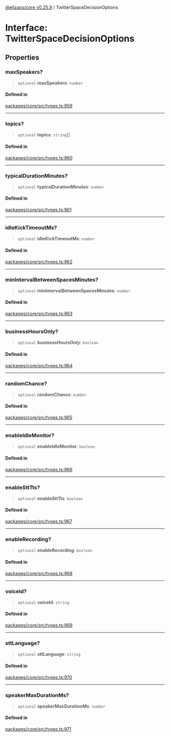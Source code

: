 [@elizaos/core v0.25.9](../index.md) / TwitterSpaceDecisionOptions

# Interface: TwitterSpaceDecisionOptions

## Properties

### maxSpeakers?

> `optional` **maxSpeakers**: `number`

#### Defined in

[packages/core/src/types.ts:959](https://github.com/elizaOS/eliza/blob/main/packages/core/src/types.ts#L959)

***

### topics?

> `optional` **topics**: `string`[]

#### Defined in

[packages/core/src/types.ts:960](https://github.com/elizaOS/eliza/blob/main/packages/core/src/types.ts#L960)

***

### typicalDurationMinutes?

> `optional` **typicalDurationMinutes**: `number`

#### Defined in

[packages/core/src/types.ts:961](https://github.com/elizaOS/eliza/blob/main/packages/core/src/types.ts#L961)

***

### idleKickTimeoutMs?

> `optional` **idleKickTimeoutMs**: `number`

#### Defined in

[packages/core/src/types.ts:962](https://github.com/elizaOS/eliza/blob/main/packages/core/src/types.ts#L962)

***

### minIntervalBetweenSpacesMinutes?

> `optional` **minIntervalBetweenSpacesMinutes**: `number`

#### Defined in

[packages/core/src/types.ts:963](https://github.com/elizaOS/eliza/blob/main/packages/core/src/types.ts#L963)

***

### businessHoursOnly?

> `optional` **businessHoursOnly**: `boolean`

#### Defined in

[packages/core/src/types.ts:964](https://github.com/elizaOS/eliza/blob/main/packages/core/src/types.ts#L964)

***

### randomChance?

> `optional` **randomChance**: `number`

#### Defined in

[packages/core/src/types.ts:965](https://github.com/elizaOS/eliza/blob/main/packages/core/src/types.ts#L965)

***

### enableIdleMonitor?

> `optional` **enableIdleMonitor**: `boolean`

#### Defined in

[packages/core/src/types.ts:966](https://github.com/elizaOS/eliza/blob/main/packages/core/src/types.ts#L966)

***

### enableSttTts?

> `optional` **enableSttTts**: `boolean`

#### Defined in

[packages/core/src/types.ts:967](https://github.com/elizaOS/eliza/blob/main/packages/core/src/types.ts#L967)

***

### enableRecording?

> `optional` **enableRecording**: `boolean`

#### Defined in

[packages/core/src/types.ts:968](https://github.com/elizaOS/eliza/blob/main/packages/core/src/types.ts#L968)

***

### voiceId?

> `optional` **voiceId**: `string`

#### Defined in

[packages/core/src/types.ts:969](https://github.com/elizaOS/eliza/blob/main/packages/core/src/types.ts#L969)

***

### sttLanguage?

> `optional` **sttLanguage**: `string`

#### Defined in

[packages/core/src/types.ts:970](https://github.com/elizaOS/eliza/blob/main/packages/core/src/types.ts#L970)

***

### speakerMaxDurationMs?

> `optional` **speakerMaxDurationMs**: `number`

#### Defined in

[packages/core/src/types.ts:971](https://github.com/elizaOS/eliza/blob/main/packages/core/src/types.ts#L971)
